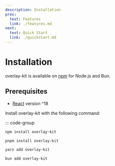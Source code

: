 ```yaml
---
description: Installation
prev:
  text: Features
  link: ./features.md
next:
  text: Quick Start
  link: ./quickstart.md
---
```


# Installation

overlay-kit is available on [npm](https://npmjs.com/package/overlay-kit) for Node.js and Bun.

## Prerequisites

- [React](https://react.dev/) version ^18

Install overlay-kit with the following command:

::: code-group

```sh [npm]
npm install overlay-kit
```

```sh [pnpm]
pnpm install overlay-kit
```

```sh [yarn]
yarn add overlay-kit
```

```sh [bun]
bun add overlay-kit
```
